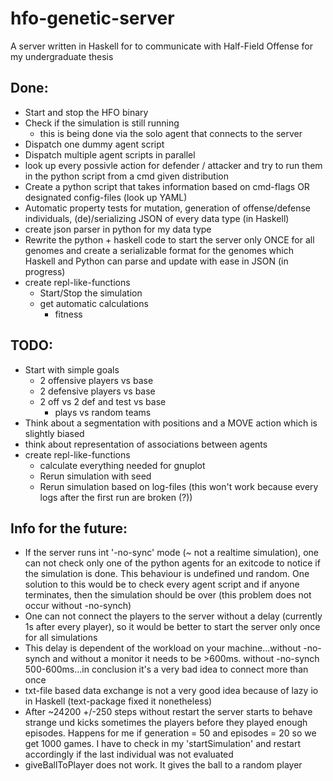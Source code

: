 # hfo-genetic-server
A server written in Haskell for to communicate with Half-Field Offense for my undergraduate thesis

## Done:

  * Start and stop the HFO binary
  * Check if the simulation is still running
    * this is being done via the solo agent that connects to the server
  * Dispatch one dummy agent script
  * Dispatch multiple agent scripts in parallel
  * look up every possivle action for defender / attacker and try to run them in the python script from a cmd given distribution 
  * Create a python script that takes information based on cmd-flags OR designated config-files (look up YAML)
  * Automatic property tests for mutation, generation of offense/defense individuals, (de)/serializing JSON of every data type (in Haskell)
  * create json parser in python for my data type
  * Rewrite the python + haskell code to start the server only ONCE for all genomes and create a serializable format for the genomes which Haskell and Python can parse and update with ease in JSON (in progress)
  * create repl-like-functions
    * Start/Stop the simulation
    * get automatic calculations
      * fitness

## TODO:
  * Start with simple goals
    * 2 offensive players vs base
    * 2 defensive players vs base
    * 2 off vs 2 def and test vs base
      * plays vs random teams
  * Think about a segmentation with positions and a MOVE action which is slightly biased
  * think about representation of associations between agents
  * create repl-like-functions
    * calculate everything needed for gnuplot
    * Rerun simulation with seed
    * Rerun simulation based on log-files (this won't work because every logs after the first run are broken (?))

## Info for the future:

  * If the server runs int '-no-sync' mode (~ not a realtime simulation), one can not check only one of the python agents for an exitcode to notice if the simulation is done. This behaviour is undefined und random. One solution to this would be to check every agent script and if anyone terminates, then the simulation should be over (this problem does not occur without -no-synch)
  * One can not connect the players to the server without a delay (currently 1s after every player), so it would be better to start the server only once for all simulations
  * This delay is dependent of the workload on your machine...without -no-synch and without a monitor it needs to be >600ms. without -no-synch 500-600ms...in conclusion it's a very bad idea to connect more than once
  * txt-file based data exchange is not a very good idea because of lazy io in Haskell (text-package fixed it nonetheless)
  * After ~24200 +/-250 steps without restart the server starts to behave strange und kicks sometimes the players before they played enough episodes. Happens for me if generation = 50 and episodes = 20 so we get 1000 games. I have to check in my 'startSimulation' and restart accordingly if the last individual was not evaluated
  * giveBallToPlayer does not work. It gives the ball to a random player
